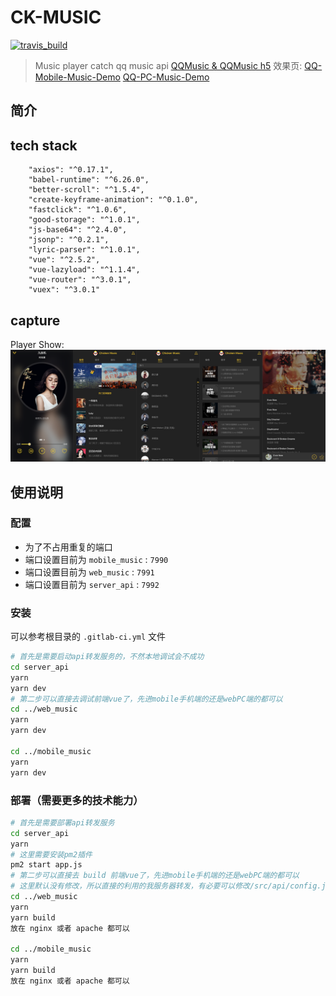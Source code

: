 # CK-MUSIC
[![travis_build](https://travis-ci.org/Lanseria/ck-music.svg?branch=master "travis_build")](https://travis-ci.org/Lanseria/ck-music)
![]()

> Music player catch qq music api [QQMusic & QQMusic h5](https://y.qq.com) 效果页: [QQ-Mobile-Music-Demo](http://qqmusic.limonplayer.cn/#/recommend)
[QQ-PC-Music-Demo](http://qqmusic1.limonplayer.cn)

## 简介

## tech stack

```
    "axios": "^0.17.1",
    "babel-runtime": "^6.26.0",
    "better-scroll": "^1.5.4",
    "create-keyframe-animation": "^0.1.0",
    "fastclick": "^1.0.6",
    "good-storage": "^1.0.1",
    "js-base64": "^2.4.0",
    "jsonp": "^0.2.1",
    "lyric-parser": "^1.0.1",
    "vue": "^2.5.2",
    "vue-lazyload": "^1.1.4",
    "vue-router": "^3.0.1",
    "vuex": "^3.0.1"
```

## capture

Player Show:
![song-page](./docs/img/player-surface-ip6p.png)

## 使用说明

### 配置

- 为了不占用重复的端口
- 端口设置目前为 `mobile_music` : `7990`
- 端口设置目前为 `web_music` : `7991`
- 端口设置目前为 `server_api` : `7992`

### 安装

可以参考根目录的 `.gitlab-ci.yml` 文件

```bash
# 首先是需要启动api转发服务的，不然本地调试会不成功
cd server_api
yarn
yarn dev
# 第二步可以直接去调试前端vue了，先进mobile手机端的还是webPC端的都可以
cd ../web_music
yarn
yarn dev

cd ../mobile_music
yarn
yarn dev

```

### 部署（需要更多的技术能力）

```bash
# 首先是需要部署api转发服务
cd server_api
yarn
# 这里需要安装pm2插件
pm2 start app.js
# 第二步可以直接去 build 前端vue了，先进mobile手机端的还是webPC端的都可以
# 这里默认没有修改，所以直接的利用的我服务器转发，有必要可以修改/src/api/config.js文件
cd ../web_music
yarn
yarn build
放在 nginx 或者 apache 都可以

cd ../mobile_music
yarn
yarn build
放在 nginx 或者 apache 都可以
```
